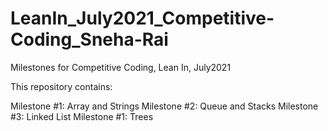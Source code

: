 # LeanIn_July2021_Competitive-Coding_Sneha-Rai

Milestones for Competitive Coding, Lean In, July2021

This repository contains:

Milestone #1: Array and Strings
Milestone #2: Queue and Stacks
Milestone #3: Linked List
Milestone #1: Trees

